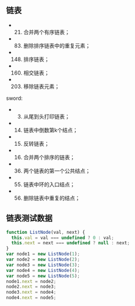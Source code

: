 ## 链表

- 021. 合并两个有序链表；
- 083. 删除排序链表中的重复元素；
- 148. 排序链表；
- 160. 相交链表；
- 203. 移除链表元素；

sword:

- 03. 从尾到头打印链表；
- 14. 链表中倒数第k个结点；
- 15. 反转链表；
- 16. 合并两个排序的链表；
- 36. 两个链表的第一个公共结点；
- 55. 链表中环的入口结点；
- 56. 删除链表中重复的结点；


## 链表测试数据

```javascript
function ListNode(val, next) {
  this.val = val === undefined ? 0 : val;
  this.next = next === undefined ? null : next;
}
var node1 = new ListNode(1);
var node2 = new ListNode(2);
var node3 = new ListNode(3);
var node4 = new ListNode(4);
var node5 = new ListNode(5);
node1.next = node2;
node2.next = node3;
node3.next = node4;
node4.next = node5;

```
